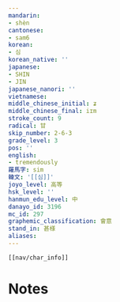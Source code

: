 ```yaml
---
mandarin:
- shèn
cantonese:
- sam6
korean:
- 심
korean_native: ''
japanese:
- SHIN
- JIN
japanese_nanori: ''
vietnamese:
middle_chinese_initial: ʑ
middle_chinese_final: iɪm
stroke_count: 9
radical: 甘
skip_number: 2-6-3
grade_level: 3
pos: ''
english:
- tremendously
羅馬字: sim
韓文: '[[심]]'
joyo_level: 高等
hsk_level: ''
hanmun_edu_level: 中
danayo_id: 3196
mc_id: 297
graphemic_classification: 會意
stand_in: 甚様
aliases:
---
```

```meta-bind-embed
[[nav/char_info]]
```

# Notes
